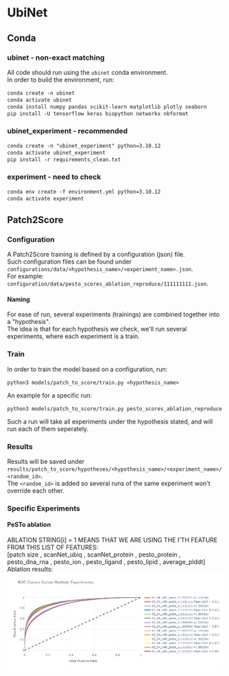 # UbiNet

## Conda

### ubinet - non-exact matching
All code should run using the ```ubinet``` conda environment. <br>
In order to build the environment, run:
```
conda create -n ubinet
conda activate ubinet
conda install numpy pandas scikit-learn matplotlib plotly seaborn
pip install -U tensorflow keras biopython networkx nbformat
```

### ubinet_experiment - recommended
```
conda create -n "ubinet_experiment" python=3.10.12
conda activate ubinet_experiment
pip install -r requirements_clean.txt
```

### experiment - need to check
```
conda env create -f environment.yml python=3.10.12
conda activate experiment
```

## Patch2Score
### Configuration
A Patch2Score training is defined by a configuration (json) file. <br>
Such configuration files can be found under ```configurations/data/<hypothesis_name>/<experiment_name>.json```. <br>
For example: ```configuration/data/pesto_scores_ablation_reproduce/111111111.json```. <br>

#### Naming
For ease of run, several experiments (trainings) are combined together into a "hypothesis". <br>
The idea is that for each hypothesis we check, we'll run several experiments, where each experiment is a train.

### Train
In order to train the model based on a configuration, run:
```  
python3 models/patch_to_score/train.py <hypothesis_name>
```
An example for a specific run:
```
python3 models/patch_to_score/train.py pesto_scores_ablation_reproduce
```
Such a run will take all experiments under the hypothesis stated, and will run each of them seperately.

### Results
Results will be saved under ```results/patch_to_score/hypotheses/<hypothesis_name>/<experiment_name>/<random_id>```.<br>
The ```<random_id>``` is added so several runs of the same experiment won't override each other.

### Specific Experiments
#### PeSTo ablation
ABLATION STRING[i] = 1 MEANS THAT WE ARE USING THE I'TH FEATURE FROM THIS LIST OF FEATURES:<br>
[patch size , scanNet_ubiq , scanNet_protein , pesto_protein , pesto_dna_rna , pesto_ion , pesto_ligand , pesto_lipid , average_plddt]<br>
Ablation results:
![PeSTo ablation ROCs](./assets/plots/pesto_ablation.png)
